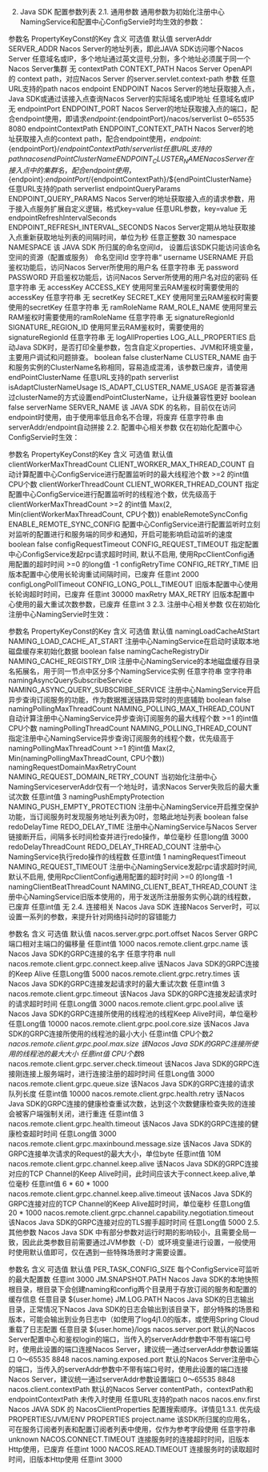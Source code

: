 2. Java SDK 配置参数列表
2.1. 通用参数
通用参数为初始化注册中心NamingService和配置中心ConfigServie时均生效的参数：

参数名	PropertyKeyConst的Key	含义	可选值	默认值
serverAddr	SERVER_ADDR	Nacos Server的地址列表，即此JAVA SDK访问哪个Nacos Server	任意域名或IP，多个地址通过英文逗号,分割，多个地址必须属于同一个Nacos Server集群	无
contextPath	CONTEXT_PATH	Nacos Server OpenAPI 的 context path，对应Nacos Server 的server.servlet.context-path 参数	任意URL支持的path	nacos
endpoint	ENDPOINT	Nacos Server的地址获取接入点，Java SDK或通过该接入点查询Nacos Server的实际域名或IP地址	任意域名或IP	无
endpointPort	ENDPOINT_PORT	Nacos Server的地址获取接入点的端口，配合endpoint使用，即请求${endpoint}:${endpointPort}/nacos/serverlist	0~65535	8080
endpointContextPath	ENDPOINT_CONTEXT_PATH	Nacos Server的地址获取接入点的context path，配合endpoint使用，${endpoint}:${endpointPort}/${endpointContextPath}/serverlist	任意URL支持的path	nacos
endPointClusterName	ENDPOINT_CLUSTER_NAME	Nacos Server在接入点中的集群名，配合endpoint使用，${endpoint}:${endpointPort}/${endpointContextPath}/${endPointClusterName}	任意URL支持的path	serverlist
endpointQueryParams	ENDPOINT_QUERY_PARAMS	Nacos Server的地址获取接入点的请求参数，用于接入点服务扩展自定义逻辑，格式key=value	任意URL参数，key=value	无
endpointRefreshIntervalSeconds	ENDPOINT_REFRESH_INTERVAL_SECONDS	Nacos Server定期从地址获取接入点重新获取地址列表的间隔时间，单位为秒	任意正整数	30
namespace	NAMESPACE	该 JAVA SDK 所归属的命名空间Id， 设置后该SDK只能访问该命名空间的资源（配置或服务）	命名空间Id	空字符串“
username	USERNAME	开启鉴权功能后，访问Nacos Server所使用的用户名	任意字符串	无
password	PASSWORD	开启鉴权功能后，访问Nacos Server所使用的用户名对应的密码	任意字符串	无
accessKey	ACCESS_KEY	使用阿里云RAM鉴权时需要使用的accessKey	任意字符串	无
secretKey	SECRET_KEY	使用阿里云RAM鉴权时需要使用的secretKey	任意字符串	无
ramRoleName	RAM_ROLE_NAME	使用阿里云RAM鉴权时需要使用的ramRoleName	任意字符串	无
signatureRegionId	SIGNATURE_REGION_ID	使用阿里云RAM鉴权时，需要使用的signatureRegionId	任意字符串	无
logAllProperties	LOG_ALL_PROPERTIES	启动Java SDK时，是否打印全量参数，包含自定义properties、JVM和环境变量，主要用户调试和问题排查。	boolean	false
clusterName	CLUSTER_NAME	由于和服务实例的ClusterName名称相同，容易造成混淆，该参数已废弃，请使用endPointClusterName	任意URL支持的path	serverlist
isAdaptClusterNameUsage	IS_ADAPT_CLUSTER_NAME_USAGE	是否兼容通过clusterName的方式设置endPointClusterName，让升级兼容性更好	boolean	false
serverName	SERVER_NAME	该 JAVA SDK 的名称，目前仅在访问endpoint时使用，由于使用率低且命名不合理，将废弃	任意字符串	由serverAddr/endpoint自动拼接
2.2. 配置中心相关参数
仅在初始化配置中心ConfigServie时生效：

参数名	PropertyKeyConst的Key	含义	可选值	默认值
clientWorkerMaxThreadCount	CLIENT_WORKER_MAX_THREAD_COUNT	自动计算配置中心ConfigService进行配置监听时的最大线程池个数	>=2 的int值	CPU个数
clientWorkerThreadCount	CLIENT_WORKER_THREAD_COUNT	指定配置中心ConfigService进行配置监听时的线程池个数，优先级高于clientWorkerMaxThreadCount	>=2 的int值	Max(2, Min(clientWorkerMaxThreadCount, CPU个数))
enableRemoteSyncConfig	ENABLE_REMOTE_SYNC_CONFIG	配置中心ConfigService进行配置监听时立刻对监听的配置进行和服务端的同步和通知，开启可能影响启动监听的速度	boolean	false
configRequestTimeout	CONFIG_REQUEST_TIMEOUT	指定配置中心ConfigService发起rpc请求超时时间, 默认不启用, 使用RpcClientConfig通用配置的超时时间	>=0 的long值	-1
configRetryTime	CONFIG_RETRY_TIME	旧版本配置中心使用长轮询重试间隔时间，已废弃	任意int	2000
configLongPollTimeout	CONFIG_LONG_POLL_TIMEOUT	旧版本配置中心使用长轮询超时时间，已废弃	任意int	30000
maxRetry	MAX_RETRY	旧版本配置中心使用的最大重试次数参数，已废弃	任意int	3
2.3. 注册中心相关参数
仅在初始化注册中心NamingServie时生效：

参数名	PropertyKeyConst的Key	含义	可选值	默认值
namingLoadCacheAtStart	NAMING_LOAD_CACHE_AT_START	注册中心NamingService在启动时读取本地磁盘缓存来初始化数据	boolean	false
namingCacheRegistryDir	NAMING_CACHE_REGISTRY_DIR	注册中心NamingService的本地磁盘缓存目录名拓展名，用于同一节点中区分多个NamingService实例	任意字符串	空字符串
namingAsyncQuerySubscribeService	NAMING_ASYNC_QUERY_SUBSCRIBE_SERVICE	注册中心NamingService开启异步查询订阅服务的功能，作为数据推送链路异常时的兜底辅助	boolean	false
namingPollingMaxThreadCount	NAMING_POLLING_MAX_THREAD_COUNT	自动计算注册中心NamingService异步查询订阅服务的最大线程个数	>=1 的int值	CPU个数
namingPollingThreadCount	NAMING_POLLING_THREAD_COUNT	指定注册中心NamingService异步查询订阅服务的线程个数，优先级高于namingPollingMaxThreadCount	>=1 的int值	Max(2, Min(namingPollingMaxThreadCount, CPU个数))
namingRequestDomainMaxRetryCount	NAMING_REQUEST_DOMAIN_RETRY_COUNT	当初始化注册中心NamingServiceserverAddr仅有一个地址时，请求Nacos Server失败后的最大重试次数	任意int值	3
namingPushEmptyProtection	NAMING_PUSH_EMPTY_PROTECTION	注册中心NamingService开启推空保护功能，当订阅服务时发现服务地址列表为0时，忽略此地址列表	boolean	false
redoDelayTime	REDO_DELAY_TIME	注册中心NamingService与Nacos Server链接断开后，间隔多长时间检查并进行redo操作，单位毫秒	任意long值	3000
redoDelayThreadCount	REDO_DELAY_THREAD_COUNT	注册中心NamingService执行redo操作的线程数	任意int值	1
namingRequestTimeout	NAMING_REQUEST_TIMEOUT	注册中心NamingService发起rpc请求超时时间, 默认不启用, 使用RpcClientConfig通用配置的超时时间	>=0 的long值	-1
namingClientBeatThreadCount	NAMING_CLIENT_BEAT_THREAD_COUNT	注册中心NamingService旧版本使用的，用于发送所注册服务实例心跳的线程数，已废弃	任意int值	无
2.4. 连接相关
Nacos Java SDK 连接Nacos Server时，可以设置一系列的参数，来提升针对网络抖动时的容错能力

参数名	含义	可选值	默认值
nacos.server.grpc.port.offset	Nacos Server GRPC端口相对主端口的偏移量	任意int值	1000
nacos.remote.client.grpc.name	该Nacos Java SDK的GRPC连接的名字	任意字符串	null
nacos.remote.client.grpc.connect.keep.alive	该Nacos Java SDK的GRPC连接的Keep Alive	任意Long值	5000
nacos.remote.client.grpc.retry.times	该Nacos Java SDK的GRPC连接发起请求时的最大重试次数	任意int值	3
nacos.remote.client.grpc.timeout	该Nacos Java SDK的GRPC连接发起请求时的请求超时时间	任意Long值	3000
nacos.remote.client.grpc.pool.alive	该Nacos Java SDK的GRPC连接所使用的线程池的线程Keep Alive时间，单位毫秒	任意Long值	10000
nacos.remote.client.grpc.pool.core.size	该Nacos Java SDK的GRPC连接所使用的线程池的最小大小	任意int值	CPU个数*2
nacos.remote.client.grpc.pool.max.size	该Nacos Java SDK的GRPC连接所使用的线程池的最大大小	任意int值	CPU个数*8
nacos.remote.client.grpc.server.check.timeout	该Nacos Java SDK的GRPC连接刚连接上服务端时，进行连接注册的超时时间	任意Long值	3000
nacos.remote.client.grpc.queue.size	该Nacos Java SDK的GRPC连接的请求队列长度	任意int值	10000
nacos.remote.client.grpc.health.retry	该Nacos Java SDK的GRPC连接的健康检查重试次数，达到这个次数健康检查失败的连接会被客户端强制关闭，进行重连	任意int值	3
nacos.remote.client.grpc.health.timeout	该Nacos Java SDK的GRPC连接的健康检查超时时间	任意Long值	3000
nacos.remote.client.grpc.maxinbound.message.size	该Nacos Java SDK的GRPC连接单次请求的Request的最大大小，单位byte	任意int值	10M
nacos.remote.client.grpc.channel.keep.alive	该Nacos Java SDK的GRPC连接对应的TCP Channel的Keep Alive时间，此时间应该大于connect.keep.alive,单位毫秒	任意int值	6 * 60 * 1000
nacos.remote.client.grpc.channel.keep.alive.timeout	该Nacos Java SDK的GRPC连接对应的TCP Channel的Keep Alive超时时间，单位毫秒	任意Long值	20 * 1000
nacos.remote.client.grpc.channel.capability.negotiation.timeout	该Nacos Java SDK的GRPC连接对应的TLS握手超时时间	任意Long值	5000
2.5. 其他参数
Nacos Java SDK 中有部分参数对运行时期的影响较小，且需要全局一致，因此此类参数目前需要通过JVM参数（-D）或环境变量进行设置，一般使用时使用默认值即可，仅在遇到一些特殊场景时才需要设置。

参数名	含义	可选值	默认值
PER_TASK_CONFIG_SIZE	每个ConfigService可监听的最大配置数	任意int	3000
JM.SNAPSHOT.PATH	Nacos Java SDK的本地快照根目录，根目录下会创建naming和config两个目录用于存放订阅的服务和配置的缓存信息	任意目录	${user.home}
JM.LOG.PATH	Nacos Java SDK的日志输出目录，正常情况下Nacos Java SDK的日志会输出到该目录下，部分特殊的场景和版本，可能会输出到业务日志中（如使用了log4j1.0的版本，或使用Spring Cloud重载了日志配置	任意目录	${user.home}/logs
nacos.server.port	默认的Nacos Server配置中心和鉴权login的端口，当传入的serverAddr参数中不带有端口号时，使用此设置的端口连接Nacos Server，建议统一通过serverAddr参数设置端口	0～65535	8848
nacos.naming.exposed.port	默认的Nacos Server注册中心的端口，当传入的serverAddr参数中不带有端口号时，使用此设置的端口连接Nacos Server，建议统一通过serverAddr参数设置端口	0～65535	8848
nacos.client.contextPath	默认的Nacos Server contentPath，contextPath和endpointContextPath 未传入时使用	任意URL支持的path	nacos
nacos.env.first	Nacos JAVA SDK 的 NacosClientProperties 配置搜索顺序。详情见1.3.1. 优先级	PROPERTIES/JVM/ENV	PROPERTIES
project.name	该SDK所归属的应用名，可在服务订阅者列表和配置订阅者列表中使用，仅作为参考字段使用	任意字符串	unknown
NACOS.CONNECT.TIMEOUT	连接服务时的连接超时时间，旧版本Http使用，已废弃	任意int	1000
NACOS.READ.TIMEOUT	连接服务时的读取超时时间，旧版本Http使用	任意int	3000